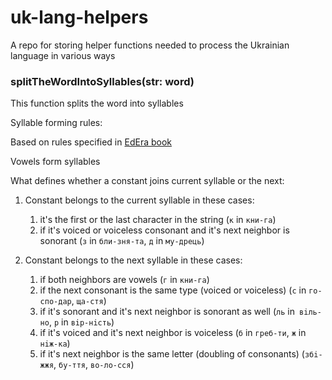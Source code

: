 # uk-lang-helpers
A repo for storing helper functions needed to process the Ukrainian language in various ways


### splitTheWordIntoSyllables(str: word)

This function splits the word into syllables

Syllable forming rules:
 
Based on rules specified in [EdEra book](https://edera.gitbook.io/ed-era-book-ukr/fonetika_grafka_orfoepya/sklad_skladopodl)

Vowels form syllables

What defines whether a constant joins current syllable or the next:

1. Constant belongs to the current syllable in these cases:
    1. it's the first or the last character in the string (`к` in `кни-га`)
    2. if it's voiced or voiceless consonant and it's next neighbor is sonorant (`з` in `бли-зня-та`, `д` in `му-дрець`)

2. Constant belongs to the next syllable in these cases:
    1. if both neighbors are vowels (`г` in `кни-га`)
    2. if the next consonant is the same type (voiced or voiceless) (`с` in `го-спо-дар`, `ща-стя`)
    3. if it's sonorant and it's next neighbor is sonorant as well (`ль` in` вiль-но`, `р` in `вiр-нiсть`)
    4. if it's voiced and it's next neighbor is voiceless (`б` in `греб-ти`, `ж` in `нiж-ка`)
    5. if it's next neighbor is the same letter (doubling of consonants) (`збi-жжя`, `бу-ття`, `во-ло-сся`)


